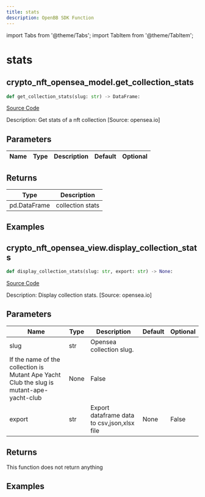 ```yaml
---
title: stats
description: OpenBB SDK Function
---
```


import Tabs from '@theme/Tabs';
import TabItem from '@theme/TabItem';

# stats

<Tabs>
<TabItem value="model" label="Model" default>

## crypto_nft_opensea_model.get_collection_stats

```python title='openbb_terminal/cryptocurrency/nft/opensea_model.py'
def get_collection_stats(slug: str) -> DataFrame:
```
[Source Code](https://github.com/OpenBB-finance/OpenBBTerminal/tree/main/openbb_terminal/cryptocurrency/nft/opensea_model.py#L17)

Description: Get stats of a nft collection [Source: opensea.io]

## Parameters

| Name | Type | Description | Default | Optional |
| ---- | ---- | ----------- | ------- | -------- |

## Returns

| Type | Description |
| ---- | ----------- |
| pd.DataFrame | collection stats |

## Examples



</TabItem>
<TabItem value="view" label="View">

## crypto_nft_opensea_view.display_collection_stats

```python title='openbb_terminal/cryptocurrency/nft/opensea_view.py'
def display_collection_stats(slug: str, export: str) -> None:
```
[Source Code](https://github.com/OpenBB-finance/OpenBBTerminal/tree/main/openbb_terminal/cryptocurrency/nft/opensea_view.py#L15)

Description: Display collection stats. [Source: opensea.io]

## Parameters

| Name | Type | Description | Default | Optional |
| ---- | ---- | ----------- | ------- | -------- |
| slug | str | Opensea collection slug.
If the name of the collection is Mutant Ape Yacht Club the slug is mutant-ape-yacht-club | None | False |
| export | str | Export dataframe data to csv,json,xlsx file | None | False |

## Returns

This function does not return anything

## Examples



</TabItem>
</Tabs>